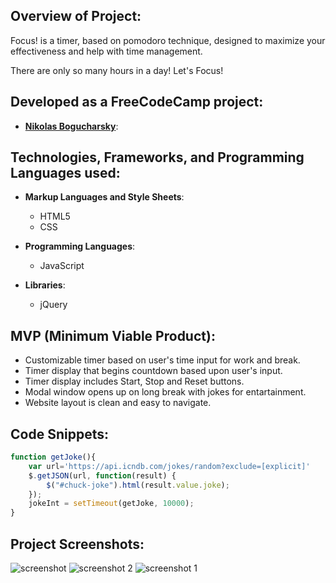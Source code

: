 ## Overview of Project:
Focus! is a timer, based on pomodoro technique,  designed to maximize your effectiveness and help with time management. 

There are only so many hours in a day! Let's Focus! 

## Developed as a FreeCodeCamp project:
* **[Nikolas Bogucharsky](https://github.com/niktechnopro)**: 

## Technologies, Frameworks, and Programming Languages used:
* **Markup Languages and Style Sheets**:
    * HTML5
    * CSS
    
* **Programming Languages**:
    * JavaScript
    
* **Libraries**:
    * jQuery



## MVP (Minimum Viable Product):
* Customizable timer based on user's time input for work and break.
* Timer display that begins countdown based upon user's input.
* Timer display includes Start, Stop and Reset buttons.
* Modal window opens up on long break with jokes for entartainment.
* Website layout is clean and easy to navigate.


## Code Snippets:
```javascript
function getJoke(){
    var url='https://api.icndb.com/jokes/random?exclude=[explicit]'
    $.getJSON(url, function(result) {
        $("#chuck-joke").html(result.value.joke);
    });
    jokeInt = setTimeout(getJoke, 10000); 
}
```

## Project Screenshots:
![screenshot](/images/screenshot.png "project screenshot")
![screenshot 2](/images/screenshot1.png "project screenshot")
![screenshot 1](/images/screenshot2.png "project screenshot")


